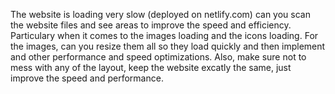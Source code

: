 The website is loading very slow (deployed on netlify.com) can you scan the website files and see areas to improve the speed and efficiency. Particulary when it comes to the images loading and the icons loading. For the images, can you resize them all so they load quickly and then implement and other performance and speed optimizations. Also, make sure not to mess with any of the layout, keep the website excatly the same, just improve the speed and performance.